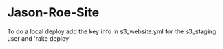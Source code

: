 Jason-Roe-Site
==============

To do a local deploy add the key info in s3_website.yml for the s3_staging user and 'rake deploy'
